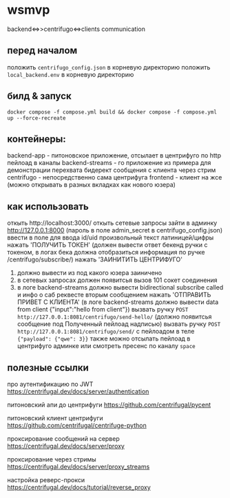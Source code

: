 # wsmvp
backend<=>>centrifugo<=>clients communication


## перед началом
положить `centrifugo_config.json` в корневую директорию
положить `local_backend.env` в корневую директорию


## билд & запуск
`docker compose -f compose.yml build && docker compose -f compose.yml up --force-recreate`


## контейнеры:
backend-app - питоновское приложение, отсылает в центрифуго по http пейлоад в каналы
backend-streams - го приложение из примера для демонстрации перехвата бидерект сообщения с клиента через стрим
centrifugo - непосредственно сама центрифуга
frontend - клиент на жсе (можно открывать в разных вкладках как нового юзера)


## как использовать
откыть http://localhost:3000/
откыть сетевые запросы
зайти в админку http://127.0.0.1:8000 (пароль в поле admin_secret в centrifugo_config.json)
ввести в поле для ввода id/uid произвольный текст латиницей/цифры
нажать 'ПОЛУЧИТЬ ТОКЕН' (должен вывести ответ бекенд ручки с токеном, в логах бека должна отобразиться информация по ручке /centrifugo/subscribe/)
нажать 'ЗАИНИТИТЬ ЦЕНТРИФУГО'
1. должно вывести из под какого юзера заиничено
2. в сетевых запросах должен появитсья вызов 101 сокет соединения
2. в логе backend-streams должно вывести bidirectional subscribe called и инфо о саб реквесте вторым сообщением
нажать 'ОТПРАВИТЬ ПРИВЕТ С КЛИЕНТА' (в логе backend-streams должно вывести data from client {"input":"hello from client"})
вызвать ручку `POST http://127.0.0.1:8081/centrifugo/send-hello/` (должно появитсья сообщение под Полученный пейлоад надписью)
вызвать ручку `POST http://127.0.0.1:8081/centrifugo/send/` с пейлоадом в теле `{"payload": {"qwe": 3}}`
также можно отсылать пейлоад в центрифуго админке или смотреть пресенс по каналу `space`


## полезные ссылки
про аутентификацию по JWT
https://centrifugal.dev/docs/server/authentication

питоновский апи до центрифуги
https://github.com/centrifugal/pycent

питоновский клиент центрифуги
https://github.com/centrifugal/centrifuge-python

проксирование сообщений на сервер
https://centrifugal.dev/docs/server/proxy

проксирование через стримы
https://centrifugal.dev/docs/server/proxy_streams

настройка реверс-прокси
https://centrifugal.dev/docs/tutorial/reverse_proxy
